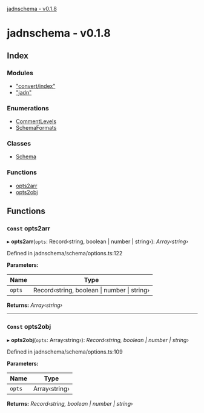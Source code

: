 [jadnschema - v0.1.8](globals.md)

# jadnschema - v0.1.8

## Index

### Modules

* ["convert/index"](modules/_convert_index_.md)
* ["jadn"](modules/_jadn_.md)

### Enumerations

* [CommentLevels](enums/commentlevels.md)
* [SchemaFormats](enums/schemaformats.md)

### Classes

* [Schema](classes/schema.md)

### Functions

* [opts2arr](globals.md#const-opts2arr)
* [opts2obj](globals.md#const-opts2obj)

## Functions

### `Const` opts2arr

▸ **opts2arr**(`opts`: Record‹string, boolean | number | string›): *Array‹string›*

Defined in jadnschema/schema/options.ts:122

**Parameters:**

Name | Type |
------ | ------ |
`opts` | Record‹string, boolean &#124; number &#124; string› |

**Returns:** *Array‹string›*

___

### `Const` opts2obj

▸ **opts2obj**(`opts`: Array‹string›): *Record‹string, boolean | number | string›*

Defined in jadnschema/schema/options.ts:109

**Parameters:**

Name | Type |
------ | ------ |
`opts` | Array‹string› |

**Returns:** *Record‹string, boolean | number | string›*
